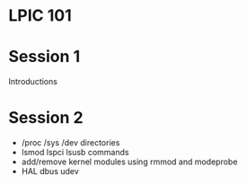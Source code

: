 LPIC 101
====

Session 1
=====
Introductions

Session 2
=====
* /proc /sys /dev directories
* lsmod lspci lsusb commands
* add/remove kernel modules using rmmod and modeprobe
* HAL dbus udev



